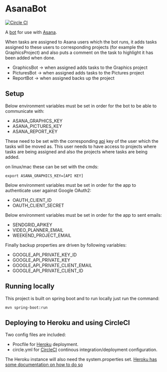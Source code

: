 # AsanaBot 
[![Circle CI](https://circleci.com/gh/Financial-Times/asana-bot.svg?style=svg&circle-token=de0b7c29ace590cf37f1e1bf0600dff2fa9c6035)](https://circleci.com/gh/Financial-Times/asana-bot)

A [bot](http://en.wikipedia.org/wiki/Internet_bot) for use with [Asana](http://asana.com).
 
When tasks are assigned to Asana users which the bot runs, it adds tasks assigned to these users to 
corresponding projects (for example the GraphicsProject) and also puts a comment on the task to highlight 
it has been added when done.

* GraphicsBot -> when assigned adds tasks to the Graphics project
* PicturesBot -> when assigned adds tasks to the Pictures project
* ReportBot -> when assigned backs up the project

## Setup

Below environment variables must be set in order for the bot to be able to communicate with:

* ASANA_GRAPHICS_KEY
* ASANA_PICTURES_KEY
* ASANA_REPORT_KEY

These need to be set with the corresponding [api](https://asana.com/guide/help/api/api) key of the user which the tasks will be moved as. 
This user needs to have access to projects where tasks are being assigned and also the projects where tasks are being added. 

on linux/mac these can be set with the cmds:

`export ASANA_GRAPHICS_KEY=[API KEY]`

Below environment variables must be set in order for the app to authenticate user against Google OAuth2:
* OAUTH_CLIENT_ID
* OAUTH_CLIENT_SECRET

Below environment variables must be set in order for the app to sent emails:
* SENDGRID_APIKEY
* VIDEO_PLANNER_EMAIL
* WEEKEND_PROJECT_EMAIL

Finally backup properties are driven by following variables:
* GOOGLE_API_PRIVATE_KEY_ID
* GOOGLE_API_PRIVATE_KEY
* GOOGLE_API_PRIVATE_CLIENT_EMAIL
* GOOGLE_API_PRIVATE_CLIENT_ID

## Running locally

This project is built on spring boot and to run locally just run the command:

`mvn spring-boot:run`

## Deploying to Heroku and using CircleCI

Two config files are included:

* Procfile for [Heroku](http://docs.spring.io/spring-boot/docs/current/reference/html/cloud-deployment-heroku.html) deployment.
* circle.yml for [CircleCI](http://circleci.com) continous integration/deployment configuration. 

The Heroku instance will also need the system.properties set. [Heroku has some documentation on how to do so](https://devcenter.heroku.com/articles/config-vars)

